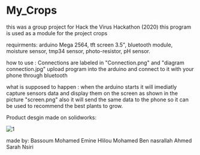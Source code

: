 # My_Crops
this was a group project
for Hack the Virus Hackathon (2020)
this program is used as a module for the project crops

requirments:
arduino Mega 2564,
tft screen 3.5",
bluetooth module,
moisture sensor,
tmp34 sensor,
photo-resistor,
pH sensor.

how to use :
Connections are labeled in "Connection.png" and "diagram connection.jpg"
upload program into the arduino and connect to it with your phone through bluetooth

what is supposed to happen :
when the arduino starts it will imediatly capture sensors data and display them on the screen as shown in the picture
"screen.png" also it will send the same data to the phone so it can be used to recommend the best plants to grow.

Product desgin made on solidworks:

![1](https://github.com/user-attachments/assets/908bfa93-7277-40dc-989c-16477e06e3b3)

made by:
Bassoum Mohamed Emine
Hlilou Mohamed
Ben nasrallah Ahmed
Sarah Nsiri

